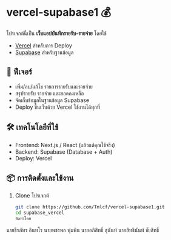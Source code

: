 # vercel-supabase1 💰

โปรเจกต์นี้เป็น **เว็บแอปบันทึกรายรับ-รายจ่าย** โดยใช้  
- [Vercel](https://vercel-supabase1-u7jz.vercel.app/) สำหรับการ Deploy  
- [Supabase](https://supabase.com/dashboard/project/mpbungacnrcrpjdxvnpr) สำหรับฐานข้อมูล  

## 🚀 ฟีเจอร์
- เพิ่ม/ลบ/แก้ไข รายการรายรับและรายจ่าย  
- สรุปรายรับ รายจ่าย และยอดคงเหลือ  
- จัดเก็บข้อมูลในฐานข้อมูล Supabase  
- Deploy ขึ้นเว็บด้วย Vercel ใช้งานได้ทุกที่  

## 🛠️ เทคโนโลยีที่ใช้
- Frontend: Next.js / React (แล้วแต่คุณใช้จริง)  
- Backend: Supabase (Database + Auth)  
- Deploy: Vercel  

## 📦 การติดตั้งและใช้งาน
1. Clone โปรเจกต์  
   ```bash
   git clone https://github.com/Tmlcf/vercel-supabase1.git
   cd supabase_vercel
   จัดทำโดย
  นายธีรภัทร อินทโร
   นายพชรพล พุ่มพิน
   นายอภิสิทธิ์ สุนันท์
   นายสิทธินันท์ ชัยสิทธิ์
